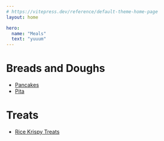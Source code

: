 ```yaml
---
# https://vitepress.dev/reference/default-theme-home-page
layout: home

hero:
  name: "Meals"
  text: "yuuum"
---
```


# Breads and Doughs

- [Pancakes](../meals/pancakes)
- [Pita](../meals/pita)

# Treats

- [Rice Krispy Treats](../meals/rice-krispy-treats)
